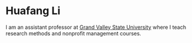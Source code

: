 # Huafang Li

I am an assistant professor at [Grand Valley State University](https://www.gvsu.edu/spnha/) where I teach research methods and nonprofit management courses. 


